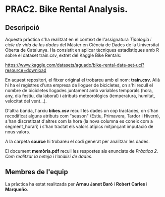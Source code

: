 # PRAC2. Bike Rental Analysis.

## Descripció
Aquesta pràctica s'ha realitzat en el context de l'assignatura *Tipologia i cicle de vida de les dades* del Màster en Ciència de Dades de la Universitat Oberta de Catalunya. Ha consistit en aplicar tècniques estadístiques amb R sobre el dataset train.csv, extret del Kaggle Bike Rentals:

https://www.kaggle.com/datasets/aguado/bike-rental-data-set-uci?resource=download

En aquest repositori, el fitxer original el trobareu amb el nom: **train.csv**. Allà hi ha el registres d'una empresa de lloguer de bicicletes, on s'hi recull el nombre de bicicletes llogades juntament amb variables temporals (hora, any, dia festiu, dia laboral) i atributs meteorològics (temperatura, humitat, velocitat del vent...).

D'altra banda, l'arxiu **bikes.csv** recull les dades un cop tractades, on s'han recodificat alguns atributs com "season" (Estiu, Primavera, Tardor i Hivern), s'han discretitzat d'altres com la hora (la nova columna es coneix com a segment_horari) i s'han tractat els valors atípics mitjançant imputació de nous valors.

A la carpeta **source** hi trobareu el codi generat per analitzar les dades.

El document **memòria.pdf** recull les respostes als enunciats de *Pràctica 2. Com realitzar la neteja i l'anàlisi de dades*. 

## Membres de l'equip
La pràctica ha estat realitzada per **Arnau Janot Baró** i **Robert Carles i Marqueño**. 

